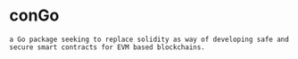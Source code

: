 # conGo
    a Go package seeking to replace solidity as way of developing safe and secure smart contracts for EVM based blockchains. 